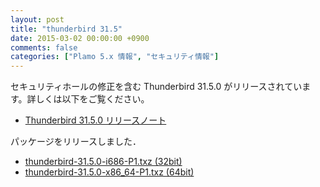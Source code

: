 ```yaml
---
layout: post
title: "thunderbird 31.5"
date: 2015-03-02 00:00:00 +0900
comments: false
categories: ["Plamo 5.x 情報", "セキュリティ情報"]
---
```

セキュリティホールの修正を含む Thunderbird 31.5.0 がリリースされています。詳しくは以下をご覧ください。

* [Thunderbird 31.5.0 リリースノート](http://www.mozilla.jp/thunderbird/31.5.0/releasenotes/)

パッケージをリリースしました．

* [thunderbird-31.5.0-i686-P1.txz (32bit)](ftp://plamo.linet.gr.jp/pub/Plamo-5.x/x86/plamo/04_xapps/thunderbird-31.5.0-i686-P1.txz)
* [thunderbird-31.5.0-x86_64-P1.txz (64bit)](ftp://plamo.linet.gr.jp/pub/Plamo-5.x/x86_64/plamo/04_xapps/thunderbird-31.5.0-x86_64-P1.txz)